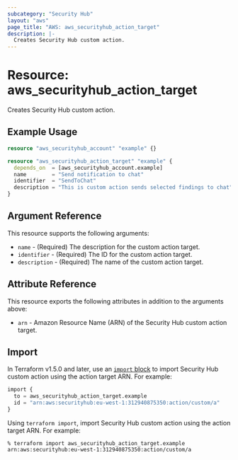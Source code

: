 ```yaml
---
subcategory: "Security Hub"
layout: "aws"
page_title: "AWS: aws_securityhub_action_target"
description: |-
  Creates Security Hub custom action.
---
```


# Resource: aws_securityhub_action_target

Creates Security Hub custom action.

## Example Usage

```terraform
resource "aws_securityhub_account" "example" {}

resource "aws_securityhub_action_target" "example" {
  depends_on  = [aws_securityhub_account.example]
  name        = "Send notification to chat"
  identifier  = "SendToChat"
  description = "This is custom action sends selected findings to chat"
}
```

## Argument Reference

This resource supports the following arguments:

* `name` - (Required) The description for the custom action target.
* `identifier` - (Required) The ID for the custom action target.
* `description` - (Required) The name of the custom action target.

## Attribute Reference

This resource exports the following attributes in addition to the arguments above:

* `arn` - Amazon Resource Name (ARN) of the Security Hub custom action target.

## Import

In Terraform v1.5.0 and later, use an [`import` block](https://developer.hashicorp.com/terraform/language/import) to import Security Hub custom action using the action target ARN. For example:

```terraform
import {
  to = aws_securityhub_action_target.example
  id = "arn:aws:securityhub:eu-west-1:312940875350:action/custom/a"
}
```

Using `terraform import`, import Security Hub custom action using the action target ARN. For example:

```console
% terraform import aws_securityhub_action_target.example arn:aws:securityhub:eu-west-1:312940875350:action/custom/a
```
